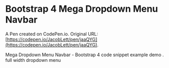 # Bootstrap 4 Mega Dropdown Menu Navbar

A Pen created on CodePen.io. Original URL: [https://codepen.io/JacobLett/pen/jaaQYG](https://codepen.io/JacobLett/pen/jaaQYG).

Mega Dropdown Menu Navbar - Bootstrap 4 code snippet example demo .  full width dropdown menu